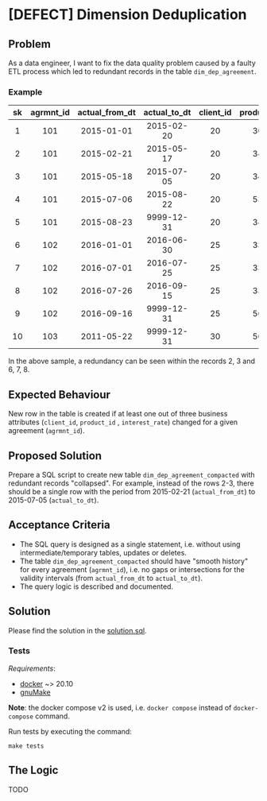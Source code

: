 # [DEFECT] Dimension Deduplication

## Problem

As a data engineer, I want to fix the data quality problem caused by a faulty ETL process which led to redundant records
in the table `dim_dep_agreement`.

### Example

| sk  | agrmnt_id | actual_from_dt | actual_to_dt | client_id | product_id | interest_rate |
|:---:|:---------:|:--------------:|:------------:|:---------:|:----------:|:-------------:|
|  1  |    101    |   2015-01-01   |  2015-02-20  |    20     |    305     |     3.5%      |
|  2  |    101    |   2015-02-21   |  2015-05-17  |    20     |    345     |      4%       |
|  3  |    101    |   2015-05-18   |  2015-07-05  |    20     |    345     |      4%       |
|  4  |    101    |   2015-07-06   |  2015-08-22  |    20     |    539     |      6%       |
|  5  |    101    |   2015-08-23   |  9999-12-31  |    20     |    345     |      4%       |
|  6  |    102    |   2016-01-01   |  2016-06-30  |    25     |    333     |     3.7%      |
|  7  |    102    |   2016-07-01   |  2016-07-25  |    25     |    333     |     3.7%      |
|  8  |    102    |   2016-07-26   |  2016-09-15  |    25     |    333     |     3.7%      |
|  9  |    102    |   2016-09-16   |  9999-12-31  |    25     |    560     |     5.9%      |
| 10  |    103    |   2011-05-22   |  9999-12-31  |    30     |    560     |      2%       |

In the above sample, a redundancy can be seen within the records 2, 3 and 6, 7, 8.

## Expected Behaviour

New row in the table is created if at least one out of three business attributes (`client_id`, `product_id`
, `interest_rate`) changed for a given agreement (`agrmnt_id`).

## Proposed Solution

Prepare a SQL script to create new table `dim_dep_agreement_compacted` with redundant records "collapsed".
For example, instead of the rows 2-3, there should be a single row with the period from 2015-02-21 (`actual_from_dt`)
to 2015-07-05 (`actual_to_dt`).

## Acceptance Criteria

- The SQL query is designed as a single statement, i.e. without using intermediate/temporary tables, updates or deletes.
- The table `dim_dep_agreement_compacted` should have "smooth history" for every agreement (`agrmnt_id`), i.e. no gaps
  or intersections for the validity intervals (from `actual_from_dt` to `actual_to_dt`).
- The query logic is described and documented.

## Solution

Please find the solution in the [solution.sql](solution.sql).

### Tests

_Requirements_:

- [docker](https://docs.docker.com/get-docker/) ~> 20.10
- [gnuMake](https://www.gnu.org/software/make/)

**Note**: the docker compose v2 is used, i.e. `docker compose` instead of `docker-compose` command.

Run tests by executing the command:

```commandline
make tests
```

## The Logic

TODO
